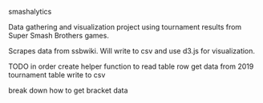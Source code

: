 smashalytics

Data gathering and visualization project using tournament results from Super Smash Brothers games.

Scrapes data from ssbwiki. Will write to csv and use d3.js for visualization.

TODO in order
  create helper function to read table row
  get data from 2019 tournament table
  write to csv

  break down how to get bracket data
